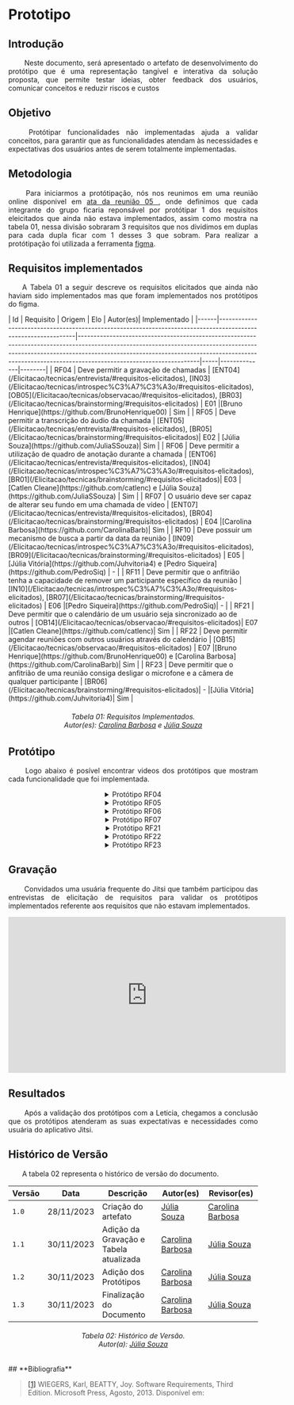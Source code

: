 # **Prototipo**

## **Introdução**
<p align="justify">
&emsp;&emsp; Neste documento, será apresentado o artefato de desenvolvimento do protótipo que é uma representação tangível e interativa da solução proposta, que permite testar ideias, obter feedback dos usuários, comunicar conceitos e reduzir riscos e custos
</p>

## **Objetivo**
<p align="justify">
&emsp;&emsp; Protótipar funcionalidades não implementadas ajuda a validar conceitos, para garantir que as funcionalidades atendam às necessidades e expectativas dos usuários antes de serem totalmente implementadas.
</p>

## **Metodologia**
<p align="justify">
&emsp;&emsp; Para iniciarmos a protótipação, nós nos reunimos em uma reunião online disponivel em <a href=".https://requisitos-de-software.github.io/2023.2-Jitsi/atas/reuniao-05/#gravacao-da-reuniao">ata da reunião 05 </a>, onde definimos que cada integrante do grupo ficaria reponsável por protótipar 1 dos requisitos eleicitados que ainda não estava implementados, assim como mostra na tabela 01, nessa divisão sobraram 3 requisitos que nos dividimos em duplas para cada dupla ficar com 1 desses 3 que sobram. Para realizar a protótipação foi utilizada a ferramenta <a href="https://www.figma.com">figma</a>.
</p>

## **Requisitos implementados**
<p align="justify"> 
&emsp;&emsp;A Tabela 01 a seguir descreve os requisitos elicitados que ainda não haviam sido implementados mas que foram implementados nos protótipos do figma. 
</p>
| Id   | Requisito                                                                                                     | Origem                                                                                                                                                                                                                                                                         | Elo | Autor(es)| Implementado |
|------|---------------------------------------------------------------------------------------------------------------|--------------------------------------------------------------------------------------------------------------------------------------------------------------------------------------------------------------------------------------------------------------------------------|-----|--------------|--------|
| RF04 | Deve permitir a gravação de chamadas | [ENT04](/Elicitacao/tecnicas/entrevista/#requisitos-elicitados), [IN03](/Elicitacao/tecnicas/introspec%C3%A7%C3%A3o/#requisitos-elicitados), [OB05](/Elicitacao/tecnicas/observacao/#requisitos-elicitados), [BR03](/Elicitacao/tecnicas/brainstorming/#requisitos-elicitados) | E01 |[Bruno Henrique](https://github.com/BrunoHenrique00) | Sim |
| RF05 | Deve permitir a transcrição do áudio da chamada | [ENT05](/Elicitacao/tecnicas/entrevista/#requisitos-elicitados), [BR05](/Elicitacao/tecnicas/brainstorming/#requisitos-elicitados)| E02 | [Júlia Souza](https://github.com/JuliaSSouza)| Sim |
| RF06 | Deve permitir a utilização de quadro de anotação durante a chamada | [ENT06](/Elicitacao/tecnicas/entrevista/#requisitos-elicitados), [IN04](/Elicitacao/tecnicas/introspec%C3%A7%C3%A3o/#requisitos-elicitados), [BR01](/Elicitacao/tecnicas/brainstorming/#requisitos-elicitados)| E03 |[Catlen Cleane](https://github.com/catlenc) e [Júlia Souza](https://github.com/JuliaSSouza) | Sim |
| RF07 | O usuário deve ser capaz de alterar seu fundo em uma chamada de vídeo  | [ENT07](/Elicitacao/tecnicas/entrevista/#requisitos-elicitados), [BR04](/Elicitacao/tecnicas/brainstorming/#requisitos-elicitados) | E04 |[Carolina Barbosa](https://github.com/CarolinaBarb)| Sim | 
| RF10 | Deve possuir um mecanismo de busca a partir da data da reunião | [IN09](/Elicitacao/tecnicas/introspec%C3%A7%C3%A3o/#requisitos-elicitados), [BR09](/Elicitacao/tecnicas/brainstorming/#requisitos-elicitados) | E05 | [Júlia Vitória](https://github.com/Juhvitoria4) e [Pedro Siqueira](https://github.com/PedroSiq) | - | 
| RF11 | Deve permitir que o anfitrião tenha a capacidade de remover um participante específico da reunião  | [IN10](/Elicitacao/tecnicas/introspec%C3%A7%C3%A3o/#requisitos-elicitados), [BR07](/Elicitacao/tecnicas/brainstorming/#requisitos-elicitados) | E06 |[Pedro Siqueira](https://github.com/PedroSiq)| - |
| RF21 | Deve permitir que o calendário de um usuário seja sincronizado ao de outros | [OB14](/Elicitacao/tecnicas/observacao/#requisitos-elicitados)| E07 |[Catlen Cleane](https://github.com/catlenc)| Sim | 
| RF22 | Deve permitir agendar reuniões com outros usuários através do calendário  | [OB15](/Elicitacao/tecnicas/observacao/#requisitos-elicitados) | E07 |[Bruno Henrique](https://github.com/BrunoHenrique00) e [Carolina Barbosa](https://github.com/CarolinaBarb)| Sim |
| RF23 | Deve permitir que o anfitrião de uma reunião consiga desligar o microfone e a câmera de qualquer participante | [BR06](/Elicitacao/tecnicas/brainstorming/#requisitos-elicitados)| -   |[Júlia Vitória](https://github.com/Juhvitoria4)| Sim |

<center>
<h6> Tabela 01: Requisitos Implementados.
<br/> Autor(es): <a href="https://github.com/CarolinaBarb">Carolina Barbosa</a> e <a href="https://github.com/JuliaSSouza">Júlia Souza</a></h6>
</center>

## **Protótipo**
<p align="justify"> 
&emsp;&emsp; Logo abaixo é posível encontrar videos dos protótipos que mostram cada funcionalidade que foi implementada.
</p>

<center>
<details>
   <summary>Protótipo RF04</summary>
      <iframe width="560" height="315" src="https://www.youtube.com/embed/NNNkbOgrFVQ?si=PU8Vt0nw5PeoIh_1" title="YouTube video player" frameborder="0" allow="accelerometer; autoplay; clipboard-write; encrypted-media; gyroscope; picture-in-picture; web-share" allowfullscreen></iframe>
      <p>Protótipo RF04, Autor(a): <a href="https://github.com/BrunoHenrique00">Bruno Henrique</a></h6>
</details>
</center>

<center>
<details>
   <summary>Protótipo RF05</summary>
      <iframe width="560" height="315" src="https://www.youtube.com/embed/GqaQNxg7Wn4?si=LqivsSS4CZ9Yjv1I" title="YouTube video player" frameborder="0" allow="accelerometer; autoplay; clipboard-write; encrypted-media; gyroscope; picture-in-picture; web-share" allowfullscreen></iframe>
      <p>Protótipo RF05, Autor(a): <a href="https://github.com/JuliaSSouza">Júlia Souza</a></h6>
</details>
</center>

<center>
<details>
   <summary>Protótipo RF06</summary>
      <iframe width="560" height="315" src="https://www.youtube.com/embed/cIquUK1jxFE?si=E-CpNRAV5VaXNqbb" title="YouTube video player" frameborder="0" allow="accelerometer; autoplay; clipboard-write; encrypted-media; gyroscope; picture-in-picture; web-share" allowfullscreen></iframe>
      <p>Protótipo RF06, Autor(a): <a href="https://github.com/catlenc">Catlen Cleane</a> e <a href="https://github.com/JuliaSSouza">Júlia Souza</a></h6>
</details>
</center>

<center>
<details>
   <summary>Protótipo RF07</summary>
      <iframe width="560" height="315" src="https://www.youtube.com/embed/OWnalYve89U?si=Ji2T-DZqnP5EKgW5" title="YouTube video player" frameborder="0" allow="accelerometer; autoplay; clipboard-write; encrypted-media; gyroscope; picture-in-picture; web-share" allowfullscreen></iframe>
      <p>Protótipo RF07, Autor(a): <a href="https://github.com/CarolinaBarb">Carolina Barbosa</a></h6>
</details>
</center>

<center>
<details>
   <summary>Protótipo RF21</summary>
      <<iframe width="560" height="315" src="https://www.youtube.com/embed/vASOyIFCqgI?si=eYSo7kCvRc6-bn4d" title="YouTube video player" frameborder="0" allow="accelerometer; autoplay; clipboard-write; encrypted-media; gyroscope; picture-in-picture; web-share" allowfullscreen></iframe>
       <p>Protótipo RF21, Autor(a): <a href="https://github.com/catlenc">Catlen Cleane</a></h6>
</details>
</center>

<center>
<details>
   <summary>Protótipo RF22</summary>
      <iframe width="560" height="315" src="https://www.youtube.com/embed/eT3ywXkt-JM?si=Mc33QMxtNJlFep6w" title="YouTube video player" frameborder="0" allow="accelerometer; autoplay; clipboard-write; encrypted-media; gyroscope; picture-in-picture; web-share" allowfullscreen></iframe>
      <p>Protótipo RF22, Autor(a): <a href="https://github.com/BrunoHenrique00">Bruno Henrique</a> e <a href="https://github.com/CarolinaBarb">Carolina Barbosa</a></h6>
</details>
</center>

<center>
<details>
   <summary>Protótipo RF23</summary>
      <iframe width="560" height="315" src="https://www.youtube.com/embed/fQa5R6xDI7U?si=RTd7iZU11w-31Emi" title="YouTube video player" frameborder="0" allow="accelerometer; autoplay; clipboard-write; encrypted-media; gyroscope; picture-in-picture; web-share" allowfullscreen></iframe>
      <p>Protótipo RF23, Autor(a): <a href="https://github.com/Juhvitoria4">Júlia Vitória</a></h6>
</details>
</center>

## **Gravação**
<p align="justify">
&emsp;&emsp; Convidados uma usuária frequente do Jitsi que também participou das entrevistas de elicitação de requisitos para validar os protótipos implementados referente aos requisitos que não estavam implementados. 
</p>

<center>

<iframe width="560" height="315" src="https://www.youtube.com/embed/QHYEzxZf4eo?si=GawFi65jiBxV9hol" title="YouTube video player" frameborder="0" allow="accelerometer; autoplay; clipboard-write; encrypted-media; gyroscope; picture-in-picture; web-share" allowfullscreen></iframe>

</center>

## **Resultados**
<p align="justify">
&emsp;&emsp; Após a validação dos protótipos com a Leticia, chegamos a conclusão que os protótipos atenderam as suas expectativas e necessidades como usuária do aplicativo Jitsi.
</p>


## **Histórico de Versão**
<p align="justify">
&emsp;&emsp;A tabela 02 representa o histórico de versão do documento.
</p>

| Versão | Data       | Descrição           | Autor(es)                                                                                           | Revisor(es)  |
|--------|------------|---------------------|-----------------------------------------------------------------------------------------------------|-------------------------------------------------|
| `1.0`  | 28/11/2023 | Criação do artefato |  [Júlia Souza](https://github.com/JuliaSSouza)  | [Carolina Barbosa](https://github.com/CarolinaBarb) |
| `1.1`  | 30/11/2023 | Adição da Gravação e Tabela atualizada | [Carolina Barbosa](https://github.com/CarolinaBarb) | [Júlia Souza](https://github.com/JuliaSSouza) |
| `1.2`  | 30/11/2023 | Adição dos Protótipos | [Carolina Barbosa](https://github.com/CarolinaBarb) | [Júlia Souza](https://github.com/JuliaSSouza) |
| `1.3`  | 30/11/2023 | Finalização do Documento| [Carolina Barbosa](https://github.com/CarolinaBarb) | [Júlia Souza](https://github.com/JuliaSSouza) |

<h6 align="center"> Tabela 02: Histórico de Versão.
<br> Autor(a): <a href="https://github.com/JuliaSSouza">Júlia Souza</a></h6>
## **Bibliografia**

> <a href="https://aprender3.unb.br/pluginfile.php/2692778/mod_resource/content/2/PriorizaA%CC%83%C2%A7A%CC%83%C2%A3o%20de%20Req.pdf">[1]</a> WIEGERS, Karl, BEATTY, Joy. Software Requirements, Third Edition. Microsoft Press, Agosto, 2013. Disponível em:

